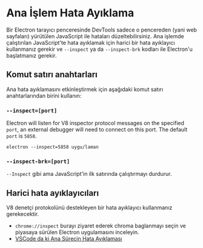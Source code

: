 # Ana İşlem Hata Ayıklama

Bir Electron tarayıcı penceresinde DevTools sadece o pencereden (yani web sayfaları) yürütülen JavaScript ile hataları düzeltebilirsiniz. Ana işlemde çalıştırılan JavaScript'te hata ayıklamak için harici bir hata ayıklayıcı kullanmanız gerekir ve `--inspect` ya da `--inspect-brk` kodları ile Electron'u başlatmanız gerekir.

## Komut satırı anahtarları

Ana hata ayıklamasını etkinleştirmek için aşağıdaki komut satırı anahtarlarından birini kullanın:

### `--inspect=[port]`

Electron will listen for V8 inspector protocol messages on the specified `port`, an external debugger will need to connect on this port. The default `port` is `5858`.

```shell
electron --inspect=5858 uygu/laman
```

### `--inspect-brk=[port]`

`--Inspect` gibi ama JavaScript'in ilk satırında çalıştırmayı durdurur.

## Harici hata ayıklayıcıları

V8 denetçi protokolünü destekleyen bir hata ayıklayıcı kullanmanız gerekecektir.

- `chrome://inspect` burayı ziyaret ederek chroma baglanmayı seçin ve piyasaya sürülen Electron uygulamasını inceleyin.
- [VSCode da ki Ana Sürecin Hata Ayıklaması](debugging-main-process-vscode.md)